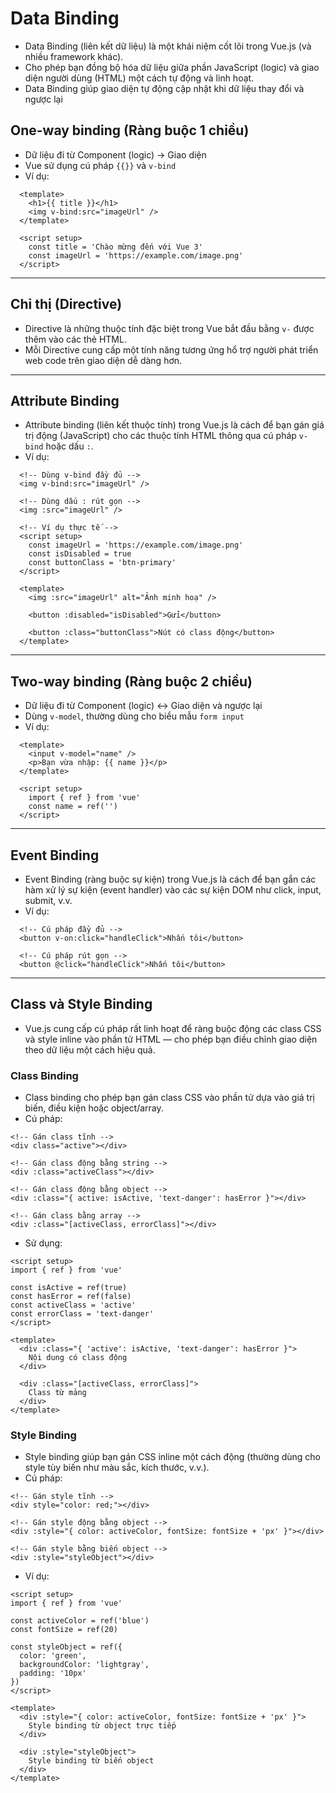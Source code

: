 # Data Binding

- Data Binding (liên kết dữ liệu) là một khái niệm cốt lõi trong Vue.js (và nhiều framework khác).
- Cho phép bạn đồng bộ hóa dữ liệu giữa phần JavaScript (logic) và giao diện người dùng (HTML) một cách tự động và linh hoạt.
- Data Binding giúp giao diện tự động cập nhật khi dữ liệu thay đổi và ngược lại

## One-way binding (Ràng buộc 1 chiều)
- Dữ liệu đi từ Component (logic) -> Giao diện
- Vue sử dụng cú pháp `{{}}` và `v-bind`
- Ví dụ:
```vue
  <template>
    <h1>{{ title }}</h1>
    <img v-bind:src="imageUrl" />
  </template>

  <script setup>
    const title = 'Chào mừng đến với Vue 3'
    const imageUrl = 'https://example.com/image.png'
  </script>
```
---

## Chỉ thị (Directive)
- Directive là những thuộc tính đặc biệt trong Vue bắt đầu bằng `v-` được thêm vào các thẻ HTML.
- Mỗi Directive cung cấp một tính năng tương ứng hổ trợ người phát triển web code trên giao diện dễ dàng hơn.

---
## Attribute Binding
- Attribute binding (liên kết thuộc tính) trong Vue.js là cách để bạn gán giá trị động (JavaScript) cho các thuộc tính HTML thông qua cú pháp `v-bind` hoặc dấu `:`.
- Ví dụ:
```vue
  <!-- Dùng v-bind đầy đủ -->
  <img v-bind:src="imageUrl" />

  <!-- Dùng dấu : rút gọn -->
  <img :src="imageUrl" />

  <!-- Ví dụ thực tế -->
  <script setup>
    const imageUrl = 'https://example.com/image.png'
    const isDisabled = true
    const buttonClass = 'btn-primary'
  </script>

  <template>
    <img :src="imageUrl" alt="Ảnh minh hoạ" />
    
    <button :disabled="isDisabled">Gửi</button>

    <button :class="buttonClass">Nút có class động</button>
  </template>
```

---
## Two-way binding (Ràng buộc 2 chiều)
- Dữ liệu đi từ Component (logic) <-> Giao diện và ngược lại
- Dùng `v-model`, thường dùng cho biểu mẫu `form input`
- Ví dụ:
```vue
  <template>
    <input v-model="name" />
    <p>Bạn vừa nhập: {{ name }}</p>
  </template>

  <script setup>
    import { ref } from 'vue'
    const name = ref('')
  </script>
```

----
## Event Binding
- Event Binding (ràng buộc sự kiện) trong Vue.js là cách để bạn gắn các hàm xử lý sự kiện (event handler) vào các sự kiện DOM như click, input, submit, v.v.
- Ví dụ:
```vue
  <!-- Cú pháp đầy đủ -->
  <button v-on:click="handleClick">Nhấn tôi</button>

  <!-- Cú pháp rút gọn -->
  <button @click="handleClick">Nhấn tôi</button>
```
---

## Class và Style Binding
- Vue.js cung cấp cú pháp rất linh hoạt để ràng buộc động các class CSS và style inline vào phần tử HTML — cho phép bạn điều chỉnh giao diện theo dữ liệu một cách hiệu quả.

### Class Binding
- Class binding cho phép bạn gán class CSS vào phần tử dựa vào giá trị biến, điều kiện hoặc object/array.
- Cú pháp:
```vue
<!-- Gán class tĩnh -->
<div class="active"></div>

<!-- Gán class động bằng string -->
<div :class="activeClass"></div>

<!-- Gán class động bằng object -->
<div :class="{ active: isActive, 'text-danger': hasError }"></div>

<!-- Gán class bằng array -->
<div :class="[activeClass, errorClass]"></div>

```
- Sử dụng:
```vue
<script setup>
import { ref } from 'vue'

const isActive = ref(true)
const hasError = ref(false)
const activeClass = 'active'
const errorClass = 'text-danger'
</script>

<template>
  <div :class="{ 'active': isActive, 'text-danger': hasError }">
    Nội dung có class động
  </div>

  <div :class="[activeClass, errorClass]">
    Class từ mảng
  </div>
</template>
```

### Style Binding
- Style binding giúp bạn gán CSS inline một cách động (thường dùng cho style tùy biến như màu sắc, kích thước, v.v.).
- Cú pháp:
```vue
<!-- Gán style tĩnh -->
<div style="color: red;"></div>

<!-- Gán style động bằng object -->
<div :style="{ color: activeColor, fontSize: fontSize + 'px' }"></div>

<!-- Gán style bằng biến object -->
<div :style="styleObject"></div>
```
- Ví dụ:
```vue
<script setup>
import { ref } from 'vue'

const activeColor = ref('blue')
const fontSize = ref(20)

const styleObject = ref({
  color: 'green',
  backgroundColor: 'lightgray',
  padding: '10px'
})
</script>

<template>
  <div :style="{ color: activeColor, fontSize: fontSize + 'px' }">
    Style binding từ object trực tiếp
  </div>

  <div :style="styleObject">
    Style binding từ biến object
  </div>
</template>

```
